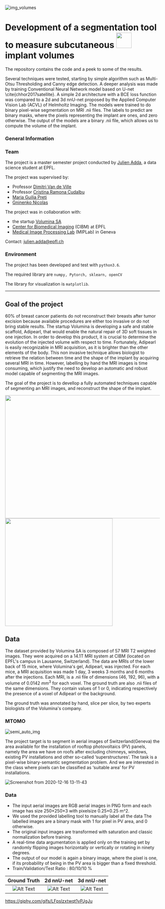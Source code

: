 ![img_volumes](https://user-images.githubusercontent.com/73229139/172063894-e0fb1120-0acc-40be-99d4-07550a2c88a9.png)


# Development of a segmentation tool to measure subcutaneous <img width="50" height="50" src="https://user-images.githubusercontent.com/73229139/172063736-68f34fb0-2244-46ad-9f0d-c27c71a4f747.png">  implant volumes 


The repository contains the code and a peek to some of the results. 

Several techniques were tested, starting by simple algorithm such as Multi-Otsu Thresholding and Canny edge detection. A deeper analysis was made by training Conventional Neural Network model based on U-net \cite{chhor2017satellite}. A simple 2d architecture with a BCE loss function  was compared to a 2d and 3d nnU-net proposed by the Applied Computer Vision Lab (ACVL) of Helmholtz Imaging. The models were trained to do binary pixel-wise segmentation on MRI .nii files. The labels to predict are binary masks, where the pixels representing the implant are ones, and zero otherwise. The output of the models are a binary .nii file, which allows us to compute the volume of the implant. 

### General Information

### Team
The project is a master semester project conducted by [Julien Adda](https://www.linkedin.com/in/julien-adda-071180195/), a data science student at EPFL. 

The project was supervised by:
- Professor [Dimitri Van de Ville](https://people.epfl.ch/dimitri.vandeville)
- Professor [Cristina Ramona Cudalbu](https://people.epfl.ch/cristina.cudalbu) 
- [Maria Guilia Preti](https://people.epfl.ch/maria.preti/?lang=en)
- [Gninenko Nicolas](https://people.epfl.ch/nicolas.gninenko)

The project was in collaboration with:
- the startup [Volumina SA](https://www.linkedin.com/company/voluminamedical/?originalSubdomain=ch)
- [Center for Biomedical Imaging](https://cibm.ch) (CIBM) at EPFL 
- [Medical Image Processing Lab](https://miplab.epfl.ch) (MIPLab) in Geneva

Contact: julien.adda@epfl.ch

### Environment
The project has been developed and test with `python3.6`.

The required library are `numpy, Pytorch, sklearn, openCV`

The library for visualization is `matplotlib`.

* * *
## Goal of the project

60% of breast cancer patients do not reconstruct their breasts after tumor excision because available procedures are either too invasive or do not bring stable results. The startup Volumina is developing a safe and stable scaffold, Adipearl, that would enable the natural repair of 3D soft tissues in one injection. In order to develop this product, it is crucial to determine the evolution of the injected volume with respect to time. Fortunately, Adipearl is easily recognizable in MRI acquisition, as it is brighter than the other elements of the body. This non invasive technique allows biologist to retrieve the relation between time and the shape of the implant by acquiring several MRI in time. However, labelling by hand the MRI images is time consuming, which justify the need to develop an automatic and robust model capable of segmenting the MRI images. 

The goal of the project is to devellop a fully automated techniques capable of segmenting an MRI images, and reconstruct the shape of the implant. 

<img width="600" height="400" src="https://user-images.githubusercontent.com/73229139/172062769-683f06c4-37db-40e6-9eca-404f4544d7f7.png"> <img src="https://media.giphy.com/media/LFpslzxtwqt1yPJgJu/giphy-downsized.gif" width="350" height="350"/>

## Data 

The dataset provided by Volumina SA is composed of 57 MRI T2 weighted images. They were acquired on a 14.1T MRI system at CIBM (located on EPFL's campus in Lausanne, Switzerland). The data are MRIs of the lower back of 15 mice, where Volumina's gel, Adipearl, was injected. For each mice, a MRI acquisition was made 1 day, 3 weeks 3 months and 6 months after the injections. Each MRI, is a .nii file of dimensions (46, 192, 96), with a volume of 0.0142 $mm^3$ for each voxel. The ground truth are also .nii files of the same dimensions. They contain  values of 1 or 0, indicating respectively the presence of a voxel of Adipearl or the background.  

The ground truth was annotated by hand, slice per slice, by two experts biologists of the Volumina's company.

### MTOMO

![semi_auto_img](https://user-images.githubusercontent.com/73229139/172062095-7b08c504-1cf5-44c0-9655-bcecbbb8a967.png)

The project target is to segment in aerial images of Switzerland(Geneva) the area available for the installation of rooftop photovoltaics (PV) panels, namely the area we have on roofs after excluding chimneys, windows, existing PV installations and other so-called ‘superstructures’. The task is a pixel-wise binary-semantic segmentation problem. And we are interested in the class where pixels can be classified as ‘suitable area’ for PV installations.

![Screenshot from 2020-12-16 13-11-43](https://user-images.githubusercontent.com/32882147/102347151-47643980-3fa0-11eb-83c7-354c90462914.png)

### Data
- The input aerial images are RGB aerial images in PNG form and  each  image  has  size 250×250×3 with pixelsize 0.25×0.25 m^2. 
- We used the provided labelling tool to manually label all the data The labelled images are a binary mask with 1 for pixel in PV area, and 0 otherwise.
- The original input images are transformed with saturation and classic normalization before training. 
- A real-time data argumentation is applied only on the training set by randomly flipping images horizontally or vertically or rotating in ninety degrees.
- The  output  of  our  model  is again a binary image, where the pixel is one, if its probability of being in the PV area is bigger than a fixed threshold.
- Train/Validation/Test Ratio : 80/10/10 \%


Ground Truth             |  2d nnU-net |  3d nnU-net
:-------------------------:|:-------------------------:|:-------------------------:
![Alt Text](https://media.giphy.com/media/LFpslzxtwqt1yPJgJu/giphy-downsized.gif)  |  ![Alt Text](https://media.giphy.com/media/LFpslzxtwqt1yPJgJu/giphy-downsized.gif) |  ![Alt Text](https://media.giphy.com/media/LFpslzxtwqt1yPJgJu/giphy-downsized.gif)




https://giphy.com/gifs/LFpslzxtwqt1yPJgJu 
